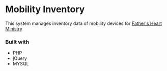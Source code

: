 # Mobility Inventory
This system manages inventory data of mobility devices for [Father's Heart Ministry](http://www.fathersheartmobility.com/)

### Built with
- PHP
- jQuery
- MYSQL
